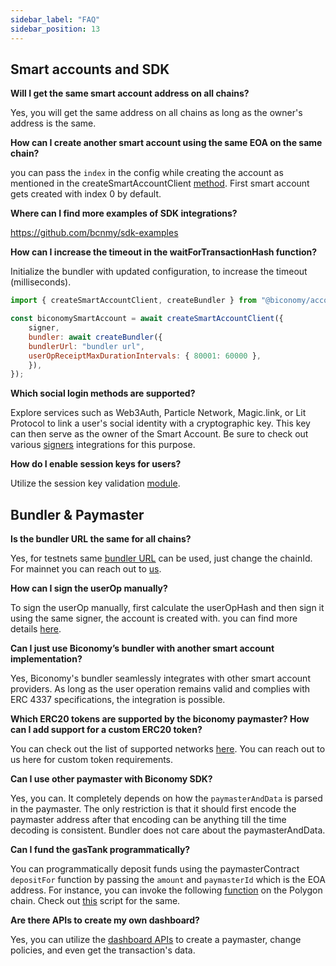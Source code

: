 ```yaml
---
sidebar_label: "FAQ"
sidebar_position: 13
---
```


## Smart accounts and SDK

**Will I get the same smart account address on all chains?**

Yes, you will get the same address on all chains as long as the owner's address is the same.
    
**How can I create another smart account using the same EOA on the same chain?**
    
you can pass the `index` in the config while creating the account as mentioned in the createSmartAccountClient [method](https://docs.biconomy.io/Account/methods#createsmartaccountclient). First smart account gets created with index 0 by default. 
    
**Where can I find more examples of SDK integrations?**
    
https://github.com/bcnmy/sdk-examples
    
**How can I increase the timeout in the waitForTransactionHash function?**
    
Initialize the bundler with updated configuration, to increase the timeout (milliseconds).

```jsx
import { createSmartAccountClient, createBundler } from "@biconomy/account";

const biconomySmartAccount = await createSmartAccountClient({
    signer,
    bundler: await createBundler({
    bundlerUrl: "bundler url",
    userOpReceiptMaxDurationIntervals: { 80001: 60000 },
    }),
});
```
    
**Which social login methods are supported?**
    
Explore services such as Web3Auth, Particle Network, Magic.link, or Lit Protocol to link a user's social identity with a cryptographic key. This key can then serve as the owner of the Smart Account. Be sure to check out various [signers](https://docs.biconomy.io/Account/signers/) integrations for this purpose.
    
**How do I enable session keys for users?**
    
Utilize the session key validation [module](https://docs.biconomy.io/Modules/sessionvalidationmodule).
    
## Bundler & Paymaster

**Is the bundler URL the same for all chains?**
    
Yes, for testnets same [bundler URL](/dashboard#bundler-url) can be used, just change the chainId. For mainnet you can reach out to [us](https://t.me/rhicsanchez).
    
**How can I sign the userOp manually?**
    
To sign the userOp manually, first calculate the userOpHash and then sign it using the same signer, the account is created with. you can find more details [here](https://hackmd.io/@xWzOEjWIRIKP22EKSdIgEg/Hk5SGcK-o).
    
**Can I just use Biconomy’s bundler with another smart account implementation?**
    
Yes, Biconomy's bundler seamlessly integrates with other smart account providers. As long as the user operation remains valid and complies with ERC 4337 specifications, the integration is possible.

**Which ERC20 tokens are supported by the biconomy paymaster? How can I add support for a custom ERC20 token?**
    
You can check out the list of supported networks [here](/supportedNetworks). You can reach out to us here for custom token requirements.
    
**Can I use other paymaster with Biconomy SDK?**
    
Yes, you can. It completely depends on how the `paymasterAndData` is parsed in the paymaster. The only restriction is that it should first encode the paymaster address after that encoding can be anything till the time decoding is consistent. Bundler does not care about the paymasterAndData.
    
**Can I fund the gasTank programmatically?**
    
You can programmatically deposit funds using the paymasterContract `depositFor` function by passing the `amount` and `paymasterId` which is the EOA address. For instance, you can invoke the following [function](https://polygonscan.com/address/0x00000f79b7faf42eebadba19acc07cd08af44789#writeContract#F3) on the Polygon chain. Check out [this](https://gist.github.com/arcticfloyd1984/819b24d3d19adf039c7eefe6ae98836c) script for the same.
    
**Are there APIs to create my own dashboard?**
    
Yes, you can utilize the [dashboard APIs](/dashboard/apis) to create a paymaster, change policies, and even get the transaction's data.